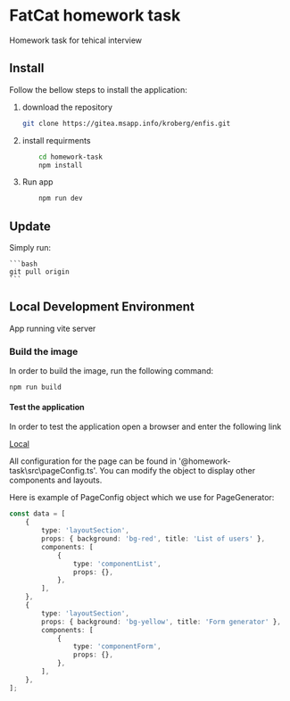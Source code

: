 # FatCat homework task

Homework task for tehical interview

## Install

Follow the bellow steps to install the application:

1. download the repository

    ```bash
    git clone https://gitea.msapp.info/kroberg/enfis.git
    ```

2. install requirments

    ```bash
        cd homework-task
        npm install
    ```

3. Run app

    ```bash
        npm run dev
    ```

## Update

Simply run:

    ```bash
    git pull origin
    ```

## Local Development Environment

App running vite server

### Build the image

In order to build the image, run the following command:

`npm run build`

#### Test the application

In order to test the application open a browser and enter the following link

[Local](http://localhost:3000)

All configuration for the page can be found in '@homework-task\src\pageConfig.ts'. You can modify the object to display other components and layouts.

Here is example of PageConfig object which we use for PageGenerator:

```ts
const data = [
    {
        type: 'layoutSection',
        props: { background: 'bg-red', title: 'List of users' },
        components: [
            {
                type: 'componentList',
                props: {},
            },
        ],
    },
    {
        type: 'layoutSection',
        props: { background: 'bg-yellow', title: 'Form generator' },
        components: [
            {
                type: 'componentForm',
                props: {},
            },
        ],
    },
];
```
